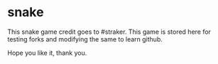 # snake

This snake game credit goes to #straker. This game is stored here for testing forks and modifying the same to learn github.

Hope you like it, thank you.
